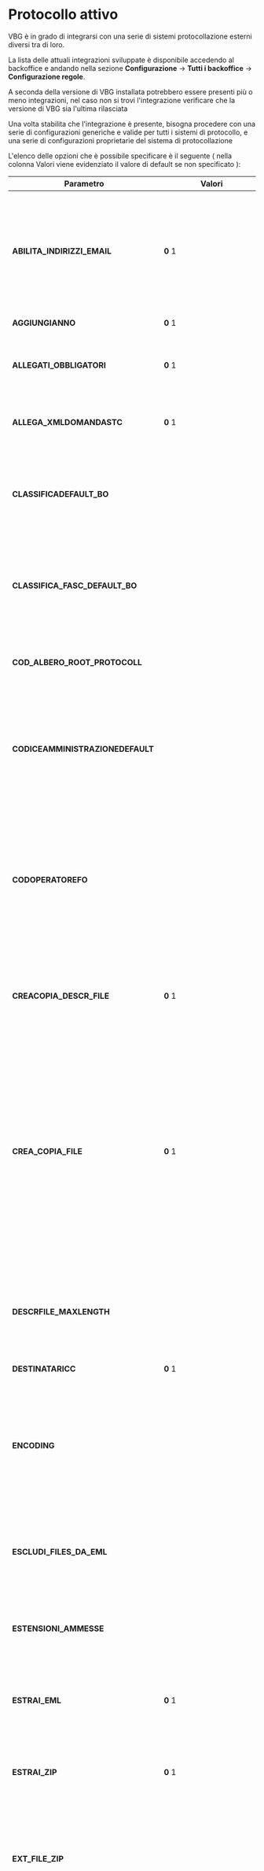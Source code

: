 # Protocollo attivo

VBG è in grado di integrarsi con una serie di sistemi protocollazione esterni diversi tra di loro. 

La lista delle attuali integrazioni sviluppate è disponibile accedendo al backoffice e andando nella sezione **Configurazione** -> **Tutti i backoffice** -> **Configurazione regole**.

A seconda della versione di VBG installata potrebbero essere presenti più o meno integrazioni, nel caso non si trovi l'integrazione verificare che la versione di VBG sia l'ultima rilasciata

Una volta stabilita che l'integrazione è presente, bisogna procedere con una serie di configurazioni generiche e valide per tutti i sistemi di protocollo, e una serie di configurazioni proprietarie del sistema di protocollazione

L'elenco delle opzioni che è possibile specificare è il seguente ( nella colonna Valori viene evidenziato il valore di default se non specificato ):

| Parametro | Valori | Descrizione |
| ------ | ------ | ------ |
| **ABILITA_INDIRIZZI_EMAIL** | **0**   1 | Se 1 sarà visualizzata, nell'interfaccia di protocollazione, una textarea dove poter inserire l'indirizzo pec dell'anagrafica in questione. Tale textarea sarà visualizzata presente su ogni anagrafica / amministrazione che sarà inserita in tale maschera, sarà quindi presente per le protocollazioni in arrivo e partenza. Darà la possibilità di inviare uno o più indirizzi e-mail relativi comunque all'anagrafica. Come dato andrà ad aggiungersi al mezzo e alla modalità di trasmissione. |
| **AGGIUNGIANNO** | **0**  1 | Se impostato a 1 aggiunge al numero protocollo anche l'anno. ( Es. 44/2005 ) |
| **ALLEGATI_OBBLIGATORI** | **0**  1 | Valorizzare a 1 se il protocollo richiede necessariamente almeno un allegato, in caso di assenza sarà visualizzato un errore e non sarà possibile la protocollazione fino a quando non sarà allegato almento un documento. |
| **ALLEGA_XMLDOMANDASTC** | **0**  1 | Se impostato a 1 consentirà di allegare il file XML relativo alla domanda STC per le pratiche in arrivo. Ovviamente vale solo per le istanze in arrivo e dove è presente tale file. |
| **CLASSIFICADEFAULT_BO** |  | E' la classifica di default che viene recuperata nelle maschere di protocollazione quando non ne viene recuperata nessun'altra(ad esempio tramite la configurazione dell'albero degli interventi). Usato ad esempio per il Pannello Gestione PEC che non può recuperare la configurazione dall'intervento |
| **CLASSIFICA_FASC_DEFAULT_BO** |  | E' la classifica di default per la **FASCICOLAZIONE** che viene recuperata nelle maschere di protocollazione quando non ne viene recuperata nessun'altra(ad esempio tramite la configurazione dell'albero degli interventi). Usato ad esempio per il Pannello Gestione PEC che non può recuperare la configurazione dall'intervento |
| **COD_ALBERO_ROOT_PROTOCOLL** |  | E' il codice della voce d'albero degli interventi che la funzionalita' "Pannello Gestione PEC" usa per recuperare la root per la creazione del controllo di selezione Intervento. Se non indicato o nullo vengono selezionate tutte le voci. |
| **CODICEAMMINISTRAZIONEDEFAULT** |  | **Obbligatorio** è il codice amministrazione del backoffice che ha configurati i parametri del protocollo "unità organizzativa" e/o "ruolo" ed è utilizzata come amministrazione destinataria dei protocolli quali domanda on-line o comunicazioni STC. La configurazione dei parametri "unità organizzativa" e/o "ruolo" dell'amministrazione servono a collegarla appunto all' unità organizzativa del protocollo. |
| **CODOPERATOREFO** |  | Questo parametro va utilizzato solamente nel caso in cui nel parametro OPERATORE sia specificato un valore segnalibro, ossia un valore che inizia e termina con il carattere -$-, solo in questo caso questo parametro sarà preso in considerazione e il suo valore sarà cercato tra i codici operatori di SIGEPRO (quindi va passato necessariamente un valore numerico) che, una volta trovato, andrà a valorizzare il dato da passare al web service tramite le regole descritte appunto nel parametro OPERATORE che indicano come individuarne il campo esatto tramite il segnalibro |
| **CREACOPIA_DESCR_FILE** | **0**  1 | Valorizzare questo parametro a 1 nel momento in cui si renda necessario fare in modo che le descrizioni dei file, recuperate dal campo Descrizione, dei documenti dell'istanza, non debbano essere uguali. Qualche protocollo (i DocArea di ADS e MAGGIOLI ad esempio), non accettano doppioni sulle descrizioni dei file. |
| **CREA_COPIA_FILE** | **0**   1 | Se valorizzato a 1, in fase di protocollazione, indica al sistema se deve controllare che due file abbiano lo stesso nome, in quel caso modifica il nome del secondo file inserendo il valore '[indice]' (per indice si intende il valore 1, 2, 3, 4.... in base alle copie), ad esempio prova.txt diventerebbe prova [1].txt. In questo modo si evitano dei problemi nel caso in cui qualche sistema di protocollazione non accetti nomi uguali (ad esempio GEPROT), tuttavia il controllo potrebbe leggermente rallentare il procedimento di protocollazione. ATTENZIONE: questo parametro potrebbe entrare in conflitto con il parametro **NOMEFILE_MAXLENGTH** in quanto, quando si crea una copia inevitabilmente il numero dei caratteri del nome file aumenta, anche se di poco, quindi potenzialmente si potrebbe superare la lunghezza indicata in quel parametro, in caso di errore tenere presente questa indicazione. |
| **DESCRFILE_MAXLENGTH** |  | Indicare, con un valore intero, il numero massimo di caratteri della DESCRIZIONE del file degli allegati che vengono inviati al protocollo. Per descrizione del file si intende il contenuto presente dentro la gestione dei documenti dell'istanza / movimenti alla voce Descrizione. In caso di omissione non sarà applicato alcun controllo. |
| **DESTINATARICC** | **0** 1 | Se 1 allora è possibile selezionare i destinatari per conoscenza. |
| **ENCODING** |  | Indicare la stringa con un valore di encoding valido con cui sarà passato il file xml al web service di protocollazione, se non presente non sarà passato alcun encoding con il problema che nei casi in cui venga creato un file segnatura.xml e lo stesso venga passato al sistema di protocollazione sotto formato stringa, si verifichino dei problemi con alcuni tipi di carattere come per esempio quelli accentati. Ad esempio GeProt ha la necessità di avere un encoding utf-8 per accettare caratteri accentati. |
| **ESCLUDI_FILES_DA_EML** |  | In questo parametro vanno indicati i nomi di files che non devono essere visualizzati in fase di lettura protocollo estraendo un file EML. La stringa inserita all'interno del parametro sarà trattata come un array, è quindi possibile inserire più nomi file, che dovranno essere separati dal carattere pipe ("|"). I nomi non saranno case sensitive. Tale parametro è strettamente collegato con l'altro parametro ESTRAI_EML, che deve essere impostato a 1 per rendere valida la funzionalità di questo parametro, deve inoltre essere possibile leggere i dati da un protocollo, quindi anche il parametro **VISUALIZZABOTTONELEGGI** deve essere impostato a 1. |
| **ESTENSIONI_AMMESSE** | | Contiene la lista delle esetensioni degli allegati che potranno essere inviati al protocollo ( Es. .xlsx;.pdf;.rtf ). Qualora valorizzata, eventuali allegati con estensioni che non rientrano nella lista delle estensioni ammesse non verranno trasmessi al protocollo |
| **ESTRAI_EML** | **0**    1 | Questo parametro, se valorizzato a 1, consente, in fase di lettura di un protocollo (quindi è valildo solo per i protocolli che espongono tale funzionalità), di estrarre un eventuale file .eml, visualizzando quindi gli allegati e il testo della mail sotto forma di testo e/o html. |
| **ESTRAI_ZIP** | **0**    1 | Questo parametro, se valorizzato a 1, consente, in fase di lettura di un protocollo (quindi è valildo solo per i protocolli che espongono tale funzionalità), di estrarre un eventuale file zippato (zip, rar, 7z), visualizzando quindi i file all'interno di esso e non più il file zippato. |
| **EXT_FILE_ZIP** |  | Indicare in questo parametro la lista di estensioni (comprese di punto e separate da virgola) dei file compressi che devono essere scompattati in fase di lettura protocollo, ove previsto. Questo parametro viene va di pari passo con ESTRAI_ZIP, che deve essere valorizzato a 1. In pratica qui vanno indicate le estensioni dei file zip che si vuole estrarre in fase di lettura protocollo. |
| **FLUSSI_VER_FIRMA_DOC_PRINC** | A    P   I | Può essere impostato per verificare che l'eventuale documento principale sia firmato digitalmente. I valori ammessi sono P ( protocolli in partenza ), I ( protocolli interni ), A ( protocolli in arrivo ). Possono essere specificati più valori senza alcun separatore ( es. API o PAI ). Se lasciato vuoto o non presente allora non verranno effettuati controlli. |
| **FLUSSODEFAULT** | A U   I | E' il flusso di protocollo utilizzato per default per richieste provenienti da FO. Es. A=Arrivo,U=Uscita;I=Interno. |
| **FLUSSO_MOSTRATO_DEFAULT** | A   P   I   - | Se attivato, permette di impostare il flusso da mostrare di default nella maschera di protocollazione. Potrà assumere i seguenti valori: 1. Codice del Flusso (Es 'A' : Arrivo) : Il Flusso proposto dalla maschera sarà quello per il codice inserito. 2. '-' : Verrà proposto nella maschera il valore "Seleziona". 3. Stringa vuota : Mantiene il comportamento attuale. |
| **GESTIONE_PEC** | **0**  1   2   3   4 | Indica come deve essere gestito l'indirizzo pec delle anagrafiche.  **0** la logica sarà la stessa di prima, ossia le anagrafiche relative a Richiedente e Titolare Legale avranno come indirizzo PEC il Domicilio Elettronico della pratica, se non presente sarà valorizzato l'indirizzo PEC dell'anagrafica stessa.  **1** verranno recuperati solo gli indirizzi PEC delle anagrafiche  **2** la logica sarà la stessa indicata con il valore **1**, con la differenza che, se non presenti, la logica tornerà ad essere la stessa con il valore **0**  **3** la logica sarà la stessa del valore **2**, con la differenza che la logica varrà solo per il titolare legale  **4** le pec dell'azienda e del richiedente saranno quelle delle anagrafiche, solo il tecnico avrà il domicilio elettronico come PEC, a meno che l'azienda non abbia la pec e non sia presente il tecnico. Qualsiasi altra anagrafica infatti, se vuoto l'indirizzo PEC, lo stesso rimarrà vuoto. |
| **GESTISCI_FASCICOLAZIONE** | **0**   1 | Se 1 viene gestita la fascicolazione se 0 no. Non tutti i protocolli sono integrati con la funzionalità di fascicolazione (Iride=si, DocsPa=si) |
| **INVIA_EML_PEC_ARRIVO** | **0**  1 | Parametro che sta ad indicare se la protocollazione automatica in arrivo deve inviare l'allegato .eml relativo alla pec inviata dal sistema di frontoffice (ad esempio SUAPER) invece degli allegati dell'istanza |
| **IS_SMISTAMENTO_MULTIPLO** | **0**   1   2   3 | Gestisce la possibilità di inserire più destinatari in fase di protocollazione per i flussi Arrivo e/o Interno (la partenza non è gestita in nessun modo da questo parametro).  **1** permette più di un destinatario per le protocollazioni in arrivo e interne    **2** permette più di un destinatario solo per le protocollazioni in ARRIVO **3** permette più di un destinatario solo per le protocollazioni INTERNE   **0** funzionalità STANDARD, non permette quindi l'inserimento di più destinatari nè per le protocollazioni in ARRIVO e nè per quelle INTERNE. |
| **LISTA_CARATTERI_DA_ELIMINARE** |  | Indica i caratteri da eliminare nei nomi file in un eventuale passaggio di allegati al protocollo. Alcuni web service di protocollo restituiscono un'eccezione nel caso in cui nel nome file dei documenti passati siano presenti alcuni caratteri, come ad esempio Iride che non accetta i caratteri accentati e gli apici singoli nel nome file. I caratteri inseriti in questo parametro non devono essere divisi da nessun separatore ma inseriti in modo sequenziale (ad esempio àèìòù'&). |
| **LISTA_NODI_SOSTIT_MITTENTI** |  | La lista separata da ',' dei riferimenti STC per i quali in protocollazione automatica dell'istanza va ricalcolato il mittente. ES di VALORE 400_E256_SS (Ogni riferimento è composto da IDNODO_IDENTE_IDSPORTELLO) |
| **LOGICA_MITT_MULTIPLI** | **0**  1 | Se impostato a 1 allora imposta la logica di calcolare il mittente della protocollazione dall'amministrazione impostata nella configurazione dell'albero della pratica mittente. Serve a superare i problemi dell'amministrazione mappata piu' volte con la tupla IDNODO_IDENTE_IDSPORTELLO usato nel parametro di verticalizzazione LISTA_NODI_SOSTIT_MITTENTI |
| **MAPPATURA_DITTA_INDIVIDUALE** |  | Indicare la mappatura utilizzata per qualificare una tipologia di soggetto come ditta individuale; viene utilizzata quando il parametro **TIPO_MITTDEST_AUTO** è impostato a **5**. Le mappature si configurano in Archivi -> <modulo> -> Soggetti anagrafica; entrando nel dettaglio, vanno inserite nella sezione MAPPATURE |
| **METADATO_RIEPILOGODOMANDA** |  | Indica il valore del metadato presente dentro la tabella OGGETTI_METADATI con chiave TIPO_DOCUMENTO relativo al file di riepilogo domanda, viene utilizzato dal componente che gestisce la protocollazione in modo tale da spostare come primo allegato (documento principale) il riepilogo della domanda. Si rende necessario parametrizzare questa informazione in quanto questo valore cambia in base al frontoffice utilizzato, ad esempio suaper utilizza il valore MDA-PDF mentre l'Area Riservata utilizza RiepilogoDomanda. |
| **MEZZO_DEFAULT** |  | Indica il mezzo di default da passare al web service. Questo parametro è stato creato per consentire il passaggio dell'elemento riferito a -A MEZZO DI- associato ai mittenti (protocollo in entrata) o ai destinatari (protocollo in uscita) dove i web service lo consentano (ad esempio IRIDE). Se valorizzato, viene proposto di default nella maschera di protocollazione, nel dropdown riguardante i mezzi dei mittenti / destinatari, e se lo stesso valore è presente nella tabella PROTOCOLLO_MEZZI. Viene inviato al web service anche quando la protocollazione è automatica, quindi proveniente da un frontoffice o dal backoffice se impostata la configurazione di protocollazione automatica. NB. se la tabella PROTOCOLLO_MEZZI è vuota il drop down mezzi, nella maschera di protocollazione, non viene visualizzato, ignorando quindi il valore di questo parametro. |
| **MODALITA_TRASMISSIONE_DEFAULT** |  | Indica la modalita di trasmissione di default da passare al web service, un esempio di dati può essere: PER CONOSCENZA, FORMA DIRETTA.... Questo parametro è stato creato per consentire il passaggio dell'elemento riferito a -TRASMESSO PER- associato ai mittenti (protocollo in entrata) o ai destinatari (protocollo in uscita) dove i web service lo consentano (ad esempio INSIEL). Se valorizzato, viene proposto di default nella maschera di protocollazione nel dropdown riguardante la modalità di trasmissione dei mittenti / destinatari, e se lo stesso valore è presente nella tabella PROTOCOLLO_MODALITATRASMISSIONE. Viene inviato al web service anche quando la protocollazione è automatica, quindi proveniente da un frontoffice o dal backoffice se impostata la configurazione di protocollazione automatica. NB. se la tabella PROTOCOLLO_MEZZI è vuota il drop down mezzi, nella maschera di protocollazione, non viene visualizzato, ignorando quindi il valore di questo parametro. |
| **MODIFICA_CLASSIFICA** | **0**   1 | Consente, in fase di protocollazione istanza o movimento da backoffice, di abilitare o meno la modifica della classifica. Se valorizzato a 1 allora abilita la modifica della classifica . |
| **MODIFICA_CLASSIFICAFASC** | **0**   1 | Consente, in fase di protocollazione istanza o movimento da backoffice, di abilitare o meno la modifica della classifica della fascicolazione. Se valorizzato a 1 allora abilita la modifica della classifica della fascicolazione. |
| **MODIFICANUMERO** | **0**    1 | Se 1 vengono eliminati gli 0 alla sinistra del numero del protocollo. |
| **MOSTRA_DATI_PROTOCOLLO_NULLI** | 0  **1** | Il parametro permette di decidere se in fase di lettura protocollo devono essere visualizzati i campi 'Dati protocollo' che restituiscono un valore vuoto. Se impostato a 1 mostra i valori vuoti. |
| **MOSTRA_METTI_ALLA_FIRMA** | S   **N** | Valorizzare a S se si desidera gestire la funzionalità della messa alla firma. Sarà visualizzato il pulsante METTI ALLA FIRMA nella maschera dei movimenti ma solo se non presenti i riferimenti di protocollo. Questa gestione è utilizzata soprattutto nei sistemi Maggioli (IRIDE, JIRIDE). |
| **MOVNOPRECOMPILAMITT_DEST** | **0**  1 | Se 1 allora nella pagina di richiesta protocollo da movimento non verranno precompilati mittenti e/o destinatari |
| **NOALLEGATI** | **0**    1 | E' il parametro che permette di stabilire se nella pagina di richiesta protocollo sia presente o meno la sezione per inviare gli allegati della pratica e dei movimenti.Inoltre permette di stabilire se gestire gli allegati o meno nel caso di protocollazione automatiche da BO (Inserimento normale, inserimento rapido e protocollazione massiva di movimenti.  Es. 1=Sezione non presente, 0=Sezione presente |
| **NOALLEGATIFO** | **0**  1 | E' il parametro che permette di stabilire se nella protocollazione automatica da FO occorre gestire gli allegati o meno, di default gli allegati sono gestiti. Es. 1=Allegati non gestiti, 0=Allegati gestiti |
| **NOMEFILE_MAXLENGTH** |  | Indicare, con un valore intero, il numero massimo di caratteri, compresa l'estensione, che può contenere il nome file degli allegati che vengono inviati al protocollo. In caso di omissione di questo parametro il comportamento sarà quello indicato dal parametro NOMEFILE_ORIGINE di questa regola (PROTOCOLLO_ATTIVO), in caso di valorizzazione questo parametro avrà la precedenza. Ad esempio, se il parametro NOMEFILE_ORIGINE è impostato a 3 (quindi limitazione a 30 caratteri della descrizione), e questo parametro a 40, il nome file avrà la lunghezza di 40 caratteri. |
| **NOMEFILE_ORIGINE** | **0**  1   2    3 | **0** (o non presente) Il nome file da mandare al protocollo è quello indicato nelle descrizioni presenti nel backoffice (es. ALBEROPROC_DOCUMENTI.DESCRIZIONE, DOCUMENTIISTANZA.DOCUMENTO…). Potrebbe contenere accenti, lettere accentate o caratteri non convenzionali per un nome file (es. :,?,*) in quanto si tratta di descrizioni libere generate o modificate dagli operatori.    **1** Il nome file da mandare al protocollo è quello che è stato caricato in upload dall'operatore. Anche in questo caso potrebbe contenere accenti e lettere accentate che alcuni software di protocollo non accettano (ad esempio IRIDE). **2** Il nome file da mandare al protocollo viene generato nella forma IDCOMUNE-CODICEOGGETTO.ESTENSIONE (Es. DEF-1821.pdf), scelta sicura ma da verificare insieme al cliente se il formato è di suo gradimento.   **3** Il nome file da mandare al protocollo viene generato nella forma CODICECOMUNE-CODICEOGGETTO-DESCRIZIONE(primi trenta caratteri).ESTENSIONE, da verificare insieme al cliente se il formato è di suo gradimento.   **NOTA BENE:**  1) in tutti i casi dove è presente la descrizione, valori 0 e 3, saranno considerati solamente i primi trenta caratteri.    2) in tutti i casi dove è presente la descrizione, valori 0 e 3, e il nome file, valore 1, saranno eliminati, dalla descrizione o dal nome file, i caratteri presenti nel parametro LISTA_CARATTERI_DA_ELIMINARE della verticalizzazione PROTOCOLLO_ATTIVO. |
| **NUM_CARATTERI_OGGETTO** |  | Indicare il numero massimo di caratteri utilizzabili nel campo oggetto, se vuoto o non presente non sarà fatto alcun controllo. In alcuni casi può capitare che l'oggetto abbia una limitazione di caratteri, ad esempio nel PROTOCOLLO HALLEY. Nel caso in cui ci sia una limitazione in questo senso indicare il numero di caratteri utilizzabili, il sistema, durante la fase di protocollazione, controllerà, se questo parametro è presente e valorizzato, se il numero di caratteri è inferiore o uguale alla cifra indicata in questo parametro, se il risultato sarà negativo allora il sistema restituirà un'eccezione. |
| **NUMDATAPROTMITT** | **0**   1 | Se 1 allora in fase di richiesta di un protocollo è possibile inserire il numero e la data del protocollo mittente. |
| **OGGETTO_UPPERCASE** | **0** 1 | Se valorizzato a 1, il componente .net Protocollo Manager trasforma la stringa dell'oggetto tutta in maiuscolo, oggetto quindi che viene successivamente inviato al sistema di protocollo in maiuscolo anche se sulla maschera di protocollazione viene scritto in minuscolo |
| **OPERATORE** | \$CODICEOPERATORE\$   \$SIGEPRO_USERID\$  valore fisso a seconda del protocollo  | Specifica l'operatore da utilizzare per l'inserimento di un protocollo. E' possibilie utilizzare il segnaposto **\$CODICEOPERATORE\$** che a runtime verrà sostituito con il codice utente correntemente loggato oppure il segnaposto **\$SIGEPRO_USERID\$** che verrà sostituito con la user id presente nell'anagrafica degli operatori |
| **PANEL_RIC_FASC_PREC_CLASSIF** | **0**   1 | Se impostato a 1 nella maschera di ricerca fascicolo viene preimpostata la classifica e messa in sola lettura. La classifica impostata viene recuperata dalle configurazioni dell'albero degli interventi |
| **PROXY_ADDRESS** |  | Valorizzare questo parametro nel momento il server che ospita VBG esca tramite un proxy, percui sia necessario specificare l'indirizzo per raggiungere il web service, come ad esempio succede sulla server farm di Linea Comune. In questo parametro va quindi specificato l'url del proxy. Precedentemente questo parametro era valorizzato dentro il binding del web service presente dentro il file bindings.config, quindi il sistema andrà a cercare il valore inserito dentro il binding nel caso in cui questo parametro sia assente o non valorizzato. IMPORTANTE: Questo parametro è utilizzabile solo con web service in cui lo stub sia stato creato con WCF altrimenti non è possibile indicare l'url del proxy |
| **SEGNA_PROT_AUT_KO** | S **N** | Se impostato a S, attiva comportamento che permette di segnare sull'istanza una protocollazione fallita. Se attivo segna la tipologia di protocollo fallita(Es. Automatica,Manuale,ect). Il comportamento permetterà di riprotocollare le pratiche tramite un job apposito: RitentaProtocollazioneIstanzaFalliteJob  |
| **SELEZIONA_ALLEGATI_PEC** | **0**    1 | Se impostato a 1 consente di selezionare quali degli allegati che verranno protocollati devono essere inviati anche per PEC |
| **TIMEOUT_CHIAMATA_WS_INTERNA** | **600** altro numero | Timeout in secondi della chiamata tra il backend e l'interfaccia dei servizi di protocollazione .NET. Se non specificato vale 600 secondi (10 minuti) |
| **TIPODOCUMENTODEFAULT** |  | E' la tipologia di documento da utilizzare per default per protocollare le istanze o i movimenti pervenuti dal front-office. Il codice dipende dal protocollo attivato. Es. 1=Lettera oppure LET=Lettera...a seconda del protocollo in esame |
| **TIPODOCUMENTODEFAULTBO** |  | E' la tipologia di documento da utilizzare per default per protocollare le istanze immesse da back-office tramite inserimento rapido,inserimento normale automaticamente protocollate e protocollazione massiva di movimenti. Il codice dipende dal protocollo attivato. Es. 1=Lettera oppure LET=Lettera... |
| **TIPO_MITTDEST_AUTO** | **0**    1   2   3    4    5  | Indica con quale dato deve essere valorizzato il mittente / destinatario per le protocollazioni automatiche, se una protocollazione è in arrivo allora il soggetto interessato sarà il mittente, se la protocollazione automatica sarà in partenza allora il soggetto sarà il destinatario. Può assumere i seguenti valori:    **0** il sistema indicherà come mittente / destinatario il Richiedente e l'Azienda. **1** verrà proposto solo il Richiedente    **2** il sistema indicherà come Mittenti solo l'Azienda, se, in questo caso l'Azienda non è presente indicherà solamente il Richiedente **3** il sistema indicherà l'azienda e il tecnico, se l'azienda non è presente indicherà il richiedente **4** Il mittente/destinatario sarà solo il tecnico, se non presente il richiedente **5** Stesso comportamento del punto 2 con la differenza che se la qualifica del richiedente è una ditta individuale verrà passato il richiedente a prescindere. Questo parametro va utilizzato insieme al parametro **MAPPATURA_DITTA_INDIVIDUALE** |
| **TIPOMOV_RICEVUTA** |  | Indicare in questo parametro il tipo movimento relativo alla ricevuta automatica che genera un protocollo in partenza, in caso di utilizzo di tale sistema, ossia quindi della protocollazione automatica in partenza della ricevuta generata da un movimento che viene eseguito all'avvio dell'istanza, queseto parametro è fondamentale per verificare se la protocollazione automatica in arrivo è andata a buon fine, in caso negativo infatti va bloccata anche la protocollazione automatica in partenza. |
| **TIPOPROTOCOLLO** |  | E' il tipo protocollo attivato (IRIDE,PINDARO,SIGEPRO,GEPROT... vedi l'enumerazione  |
| **TIPOSMISTAMENTODEFAULT** |  | Indica quale tipo di smistamento utilizzare nel caso in cui arrivino pratiche da online e la voce da selezionare di default nella maschera di protocollazione sia istanza che movimento alla voce TIPO SMISTAMENTO. Va inserito codice presente nella tabella PROTOCOLLO_SMISTAMENTI |
| **TRASFORMA_IN_PDF** | **0** 1 | Valori: 0 (default) e 1. Se impostato a 1 i file verranno trasformati in PDF prima di essere inviati al protocollo |
| **VALORIZZADATARIC_SPEDIZ** | **0**   1 | Se impostato a 1 valorizza la proprietà ValorizzaDataRicezioneSpedizione del protocollo di base per poterla poi utilizzare nelle implementazioni dei protocolli. Ad esempio con PROTOCOLLO_INSIEL ( versione 3 ) viene utilizzato per passare la data dell'istanza o la data del movimento o la data di ricezione PEC al protocollo tramite il parametro dataRicezioneSpedizione del WS del fornitore del protocollo |
| **VERIFICA_DOCUMENTI_ISTANZA** | **0**    1 | Parametro utilizzato solamente in fase di protocollazione istanza in automatico. Se impostato a 1 verifica che non siano presenti righe di DOCUMENTIISTANZA senza aver valorizzato CODICEOGGETTO, se presenti viene sollevata una eccezione |
| **VIS_BOTTONE_ADD_DOCUMENTO** | **0** 1 | Gestisce la presenza della funzionalità aggiungi documento all'interno della funzionalità 'Leggi Protocollo'. Se impostato a 1 verrà permesso di aggiungere documenti |
| **VIS_PANEL_RICERCA_FASCICOLO** | **0**   1 | Se impostato a 1 nella maschera di protocollazione viene visualizzata la funzionalita' di ricerca fascicoli |
| **VISUALIZZABOTTONELEGGI** | **0**    1 | Se 1 nella pagina di dettaglio della pratica compare il tasto Leggi qualora il protocollo sia stato già realizzato |
| **VISUALIZZABOTTONESTAMPA** | **0**   1 | Se 1 nella pagina di dettaglio della pratica compare il tasto Stampa qualora il protocollo sia stato già realizzato |
| **VISUALIZZABOTTONESTAMPA_URL** | **cl_ProtocolloStampa.asp** altro indirizzo dipendente dal protocollo integrato | Url della pagina da utilizzare per stampare il numero e data di protocollo. Se non impostato utilizza l'indirizzo di default cl_ProtocolloStampa.asp |
| **VISUALIZZAUORAGGRUPPATE** | PROT_UO  PROT_RUOLO | Nei combo relativi ai mittenti e destinatari, qualora si tratti di amministrazioni con PROT_UO e/o PROT_RUOLO impostati,  non saranno visualizzate le amministrazioni di SIGePro ma il campo indicato nel parametro (PROT_UO o PROT_RUOLO) raggruppati per group by. Es. anzichè mostrare le amministrazioni "Ufficio Copia" e "Ufficio Istruttoria" sarà visualizzato "CASTER" che è il nome della PROT_UO associata ad entrambe le amministrazioni |
